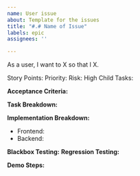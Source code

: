 ```yaml
---
name: User issue
about: Template for the issues
title: "#.# Name of Issue"
labels: epic
assignees: ''

---
```


As a user, I want to X so that I X.

Story Points: 
Priority: 
Risk: High
Child Tasks:

**Acceptance Criteria:**


**Task Breakdown:**

**Implementation Breakdown:**
- Frontend:
- Backend:

**Blackbox Testing:**
**Regression Testing:**

**Demo Steps:**
